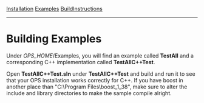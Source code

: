 [Installation](Installation.md) [Examples](SimpleCpp.md) [BuildInstructions](BuildInstructions.md)

---

# Building Examples #

Under _OPS\_HOME_/Examples, you will find an example called **TestAll** and a corresponding C++ implementation called **TestAllC++Test**.

Open **TestAllC++Test.sln** under **TestAllC++Test** and build and run it to see that your OPS installation works correctly for C++.
If you have boost in another place than "C:\Program Files\boost\_1\_38",
make sure to alter the include and library directories to make the sample compile alright.